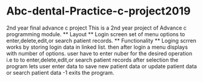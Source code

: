 # Abc-dental-Practice-c-project2019
2nd year final advance c project
This is a 2nd year project of Advance c programming module.
** Layout **
Login screen
set of menu options to enter,delete,edit,or search patient records.
** Functionality **
Loging scrren works by storing login data in linked list.
then after login a menu displays with number of options.
user have to enter nuber for the desired operation i.e to to enter,delete,edit,or search patient records
after selection the program lets user enter data to save new patient data or update patient data or search patient data
-1 exits the program.
